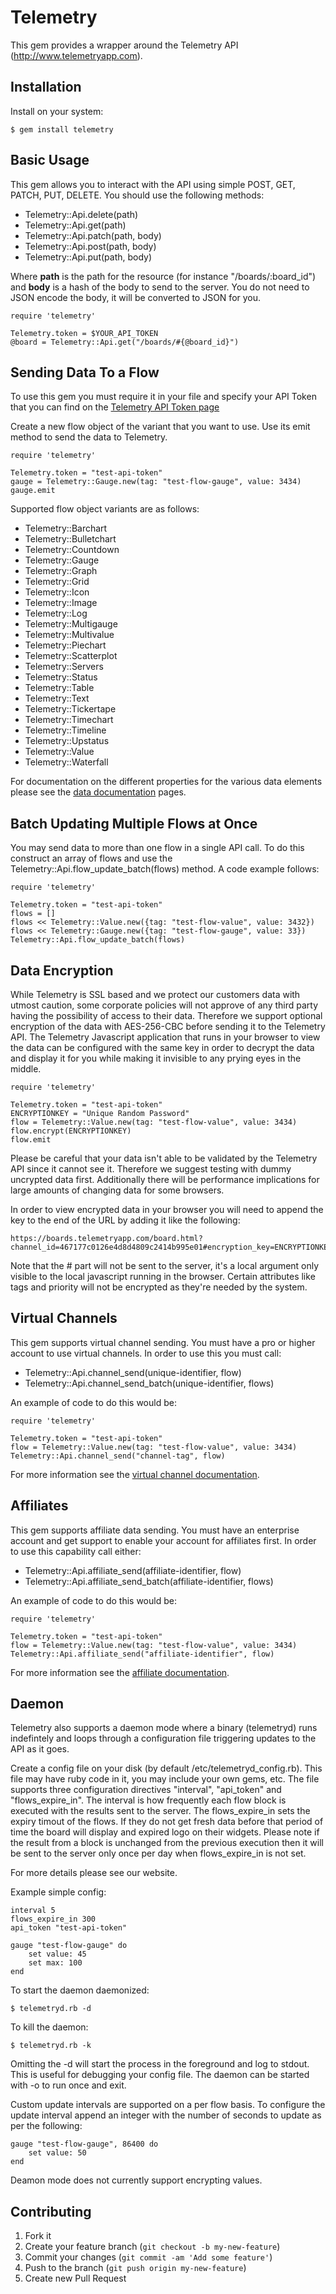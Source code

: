 # Telemetry

This gem provides a wrapper around the Telemetry API (http://www.telemetryapp.com).  

## Installation

Install on your system:

    $ gem install telemetry


## Basic Usage

This gem allows you to interact with the API using simple POST, GET, PATCH, PUT, DELETE. You should use the following methods:

- Telemetry::Api.delete(path) 
- Telemetry::Api.get(path)
- Telemetry::Api.patch(path, body)
- Telemetry::Api.post(path, body)
- Telemetry::Api.put(path, body)

Where __path__ is the path for the resource (for instance "/boards/:board_id") and __body__ is a hash of the body to send to the server.  You do not need to JSON encode the body, it will be converted to JSON for you.

	require 'telemetry'

	Telemetry.token = $YOUR_API_TOKEN
	@board = Telemetry::Api.get("/boards/#{@board_id}")

## Sending Data To a Flow

To use this gem you must require it in your file and specify your API Token that you can find on the [Telemetry API Token page](https://www.telemetryapp.com/account/api_token)

Create a new flow object of the variant that you want to use. Use its emit method to send the data to Telemetry.  

	require 'telemetry'

	Telemetry.token = "test-api-token"
	gauge = Telemetry::Gauge.new(tag: "test-flow-gauge", value: 3434)
	gauge.emit

Supported flow object variants are as follows:

- Telemetry::Barchart
- Telemetry::Bulletchart
- Telemetry::Countdown
- Telemetry::Gauge
- Telemetry::Graph
- Telemetry::Grid
- Telemetry::Icon
- Telemetry::Image
- Telemetry::Log
- Telemetry::Multigauge
- Telemetry::Multivalue
- Telemetry::Piechart
- Telemetry::Scatterplot
- Telemetry::Servers
- Telemetry::Status
- Telemetry::Table
- Telemetry::Text
- Telemetry::Tickertape
- Telemetry::Timechart
- Telemetry::Timeline
- Telemetry::Upstatus
- Telemetry::Value
- Telemetry::Waterfall

For documentation on the different properties for the various data elements please see the [data documentation](https://www.telemetryapp.com/user/documentation/data) pages.

## Batch Updating Multiple Flows at Once

You may send data to more than one flow in a single API call.  To do this construct an array of flows and use the Telemetry::Api.flow_update_batch(flows) method. A code example follows:

	require 'telemetry'

	Telemetry.token = "test-api-token"
	flows = []
	flows << Telemetry::Value.new({tag: "test-flow-value", value: 3432})
	flows << Telemetry::Gauge.new({tag: "test-flow-gauge", value: 33})
	Telemetry::Api.flow_update_batch(flows)

## Data Encryption

While Telemetry is SSL based and we protect our customers data with utmost caution, some corporate policies will not approve of any third party having the possibility of access to their data.  Therefore we support optional encryption of the data with AES-256-CBC before sending it to the Telemetry API.   The Telemetry Javascript application that runs in your browser to view the data can be configured with the same key in order to decrypt the data and display it for you while making it invisible to any prying eyes in the middle.  

	require 'telemetry'

	Telemetry.token = "test-api-token"
	ENCRYPTIONKEY = "Unique Random Password"
	flow = Telemetry::Value.new(tag: "test-flow-value", value: 3434)
	flow.encrypt(ENCRYPTIONKEY)  
	flow.emit

Please be careful that your data isn't able to be validated by the Telemetry API since it cannot see it.  Therefore we suggest testing with dummy uncrypted data first.  Additionally there will be performance implications for large amounts of changing data for some browsers. 

In order to view encrypted data in your browser you will need to append the key to the end of the URL by adding it like the following: 

	https://boards.telemetryapp.com/board.html?channel_id=467177c0126e4d8d4809c2414b995e01#encryption_key=ENCRYPTIONKEY

Note that the # part will not be sent to the server, it's a local argument only visible to the local javascript running in the browser.  Certain attributes like tags and priority will not be encrypted as they're needed by the system. 

## Virtual Channels

This gem supports virtual channel sending.  You must have a pro or higher account to use virtual channels.  In order to use this you must call:

-	Telemetry::Api.channel_send(unique-identifier, flow)
-	Telemetry::Api.channel_send_batch(unique-identifier, flows) 

An example of code to do this would be:

	require 'telemetry'

	Telemetry.token = "test-api-token"
	flow = Telemetry::Value.new(tag: "test-flow-value", value: 3434)
	Telemetry::Api.channel_send("channel-tag", flow)

For more information see the [virtual channel documentation](https://www.telemetryapp.com/user/documentation/virtual_channels).

## Affiliates

This gem supports affiliate data sending. You must have an enterprise account and get support to enable your account for affiliates first. In order to use this capability call either:

-	Telemetry::Api.affiliate_send(affiliate-identifier, flow)
-	Telemetry::Api.affiliate_send_batch(affiliate-identifier, flows) 

An example of code to do this would be:

	require 'telemetry'

	Telemetry.token = "test-api-token"
	flow = Telemetry::Value.new(tag: "test-flow-value", value: 3434)
	Telemetry::Api.affiliate_send("affiliate-identifier", flow)

For more information see the [affiliate documentation](https://admin.telemetryapp.com/documentation/affiliates).

## Daemon

Telemetry also supports a daemon mode where a binary (telemetryd) runs indefintely and loops through a configuration file triggering updates to the API as it goes.

Create a config file on your disk (by default /etc/telemetryd_config.rb).  This file may have ruby code in it,  you may include your own gems, etc.  The file supports three configuration directives "interval", "api_token" and "flows_expire_in".  The interval is how frequently each flow block is executed with the results sent to the server.  The flows_expire_in sets the expiry timout of the flows. If they do not get fresh data before that period of time the board will display and expired logo on their widgets. Please note if the result from a block is unchanged from the previous execution then it will be sent to the server only once per day when flows_expire_in is not set. 

For more details please see our website.

Example simple config:

	interval 5            
	flows_expire_in 300
	api_token "test-api-token"

	gauge "test-flow-gauge" do
		set value: 45
		set max: 100
	end

To start the daemon daemonized:

	$ telemetryd.rb -d

To kill the daemon:

	$ telemetryd.rb -k

Omitting the -d will start the process in the foreground and log to stdout.  This is useful for debugging your config file.   The daemon can be started with -o to run once and exit.

Custom update intervals are supported on a per flow basis.  To configure the update interval append an integer with the number of seconds to update as per the following:

	gauge "test-flow-gauge", 86400 do
		set value: 50
	end

Deamon mode does not currently support encrypting values.

## Contributing

1. Fork it
2. Create your feature branch (`git checkout -b my-new-feature`)
3. Commit your changes (`git commit -am 'Add some feature'`)
4. Push to the branch (`git push origin my-new-feature`)
5. Create new Pull Request
